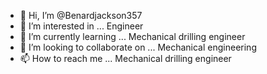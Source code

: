 - 👋 Hi, I’m @Benardjackson357
- 👀 I’m interested in ... Engineer
- 🌱 I’m currently learning ... Mechanical drilling engineer
- 💞️ I’m looking to collaborate on ... Mechanical engineering
- 📫 How to reach me ... Mechanical drilling engineer

<!---
Benardjackson357/Benardjackson357 is a ✨ special ✨ repository because its `README.md` (this file) appears on your GitHub profile.
You can click the Preview link to take a look at your changes.
--->
